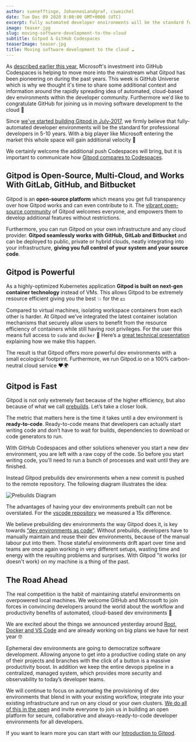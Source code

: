 ```yaml
---
author: svenefftinge, JohannesLandgraf, csweichel
date: Tue Dec 09 2020 8:00:00 GMT+0000 (UTC)
excerpt: Fully automated developer environments will be the standard for professional developers in 5-10 years.
image: teaser.jpg
slug: moving-software-development-to-the-cloud
subtitle: Gitpod & GitHub Codespaces
teaserImage: teaser.jpg
title: Moving software development to the cloud ☁️
---
```


<script context="module">
  export const prerender = true;
</script>

As [described earlier this year](/blog/github-codespaces), Microsoft's investment into GitHub Codespaces is helping to move more into the mainstream what Gitpod has been pioneering on during the past years. This week is GitHub Universe which is why we thought it's time to share some additional context and information around the rapidly spreading idea of automated, cloud-based dev environments within the developer community. Furthermore we'd like to congratulate GitHub for joining us in moving software development to the cloud 🙌

Since [we've started building Gitpod in July-2017](/blog/gitpod-online-ide), we firmly believe that fully-automated developer environments will be the standard for professional developers in 5-10 years. With a big player like Microsoft entering the market this whole space will gain additional velocity 🚀

We certainly welcome the additional push Codespaces will bring, but it is important to communicate how [Gitpod compares to Codespaces](/vs/gitpod-vs-github-codespaces).

<h2>Gitpod is Open-Source, Multi-Cloud, and Works With GitLab, GitHub, and Bitbucket</h2>

Gitpod is an **open-source platform** which means you get full transparency over how Gitpod works and can even contribute to it. The [vibrant open-source community](https://community.gitpod.io/) of Gitpod welcomes everyone, and empowers them to develop additional features without restrictions.

Furthermore, you can run Gitpod on your own infrastructure and any cloud provider. **Gitpod seamlessly works with GitHub, GitLab and Bitbucket** and can be deployed to public, private or hybrid clouds, neatly integrating into your infrastructure, **giving you full control of your system and your source code**.

<h2>Gitpod is Powerful</h2>

As a highly-optimized Kubernetes application **Gitpod is built on next-gen container technology** instead of VMs. This allows Gitpod to be extremely resource efficient giving you the best 💥 for the 💵

Compared to virtual machines, isolating workspace containers from each other is harder. At Gitpod we’ve integrated the latest container isolation mechanisms that securely allow users to benefit from the resource efficiency of containers while still having root privileges. For the user this means full access to `sudo` and `docker` 🐳 Here’s a [great technical presentation](https://youtu.be/l4I2TVAnBuw?t=174) explaining how we make this happen.

The result is that Gitpod offers more powerful dev environments with a small ecological footprint. Furthermore, we run Gitpod.io on a 100% carbon-neutral cloud service ❤️🌍

<h2>Gitpod is Fast</h2>

Gitpod is not only extremely fast because of the higher efficiency, but also because of what we call [prebuilds](/docs/prebuilds). Let’s take a closer look.

The metric that matters here is the time it takes until a dev environment is **ready-to-code**. Ready-to-code means that developers can actually start writing code and don’t have to wait for builds, dependencies to download or code generators to run.

With GitHub Codespaces and other solutions whenever you start a new dev environment, you are left with a raw copy of the code. So before you start writing code, you’ll need to run a bunch of processes and wait until they are finished.

Instead Gitpod prebuilds dev environments when a new commit is pushed to the remote repository. The following diagram illustrates the idea:

![Prebuilds Diagram](https://user-images.githubusercontent.com/372735/101493570-870aa000-3966-11eb-9fe1-e32eb80449f0.png)

The advantages of having your dev environments prebuilt can not be overstated. For the [vscode repository](https://github.com/gitpod-io/vscode) we measured a 15x difference.

We believe prebuilding dev environments the way Gitpod does it, is key towards [“dev environments as code”](/blog/dev-env-as-code). Without prebuilds, developers have to manually maintain and reuse their dev environments, because of the manual labour put into them. Those stateful environments drift apart over time and teams are once again working in very different setups, wasting time and energy with the resulting problems and surprises. With Gitpod "it works (or doesn't work) on my machine is a thing of the past.

<h2>The Road Ahead</h2>

The real competition is the habit of maintaining stateful environments on overpowered local machines. We welcome GitHub and Microsoft to join forces in convincing developers around the world about the workflow and productivity benefits of automated, cloud-based dev environments 🥰

We are excited about the things we announced yesterday around [Root, Docker and VS Code](/blog/root-docker-and-vscode) and are already working on big plans we have for next year 🤓

Ephemeral dev environments are going to democratize software development. Allowing anyone to get into a productive coding state on any of their projects and branches with the click of a button is a massive productivity boost. In addition we keep the entire devops pipeline in a centralized, managed system, which provides more security and observability to today’s developer teams.

We will continue to focus on automating the provisioning of dev environments that blend in with your existing workflow, integrate into your existing infrastructure and run on any cloud or your own clusters. [We do all of this in the open](https://github.com/gitpod-io/gitpod) and invite everyone to join us in building an open platform for secure, collaborative and always-ready-to-code developer environments for all developers.

If you want to learn more you can start with our [Introduction to Gitpod](/docs).
